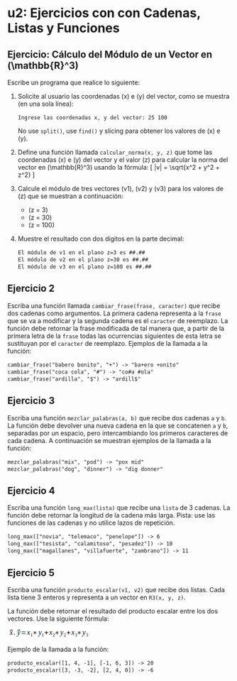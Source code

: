 # u2: Ejercicios con con Cadenas, Listas y Funciones

## Ejercicio: Cálculo del Módulo de un Vector en \(\mathbb{R}^3\)

Escribe un programa que realice lo siguiente:

1. Solicite al usuario las coordenadas \(x\) e \(y\) del vector, como se muestra (en una sola línea):
   ```
   Ingrese las coordenadas x, y del vector: 25 100
   ```
   No use `split()`, use `find()` y slicing para obtener los valores de \(x\) e \(y\).

2. Define una función llamada `calcular_norma(x, y, z)` que tome las coordenadas \(x\) e \(y\) del vector y el valor \(z\) para calcular la norma del vector en \(\mathbb{R}^3\) usando la fórmula:
   \[
   \|v\| = \sqrt{x^2 + y^2 + z^2}
   \]

3. Calcule el módulo de tres vectores \(v1\), \(v2\) y \(v3\) para los valores de \(z\) que se muestran a continuación:
   - \(z = 3\)
   - \(z = 30\)
   - \(z = 100\)

4. Muestre el resultado con dos dígitos en la parte decimal:
   ```
   El módulo de v1 en el plano z=3 es ##.##
   El módulo de v2 en el plano z=30 es ##.##
   El módulo de v3 en el plano z=100 es ##.##
   ```

## Ejercicio 2

Escriba una función llamada `cambiar_frase(frase, caracter)` que recibe dos cadenas como argumentos. La primera cadena representa a la `frase` que se va a modificar y la segunda cadena es el `caracter` de reemplazo. La función debe retornar la frase modificada de tal manera que, a partir de la primera letra de la `frase` todas las ocurrencias siguientes de esta letra se sustituyan por el `caracter` de reemplazo. Ejemplos de la llamada a la función: 

```
cambiar_frase("babero bonito", "+") -> "ba+ero +onito"
cambiar_frase("coca cola", "#") -> "co#a #ola"
cambiar_frase("ardilla", "$") -> "ardill$"
```

## Ejercicio 3

Escriba una función `mezclar_palabras(a, b)` que recibe dos cadenas `a` y `b`. La función debe devolver una nueva cadena en la que se concatenen `a` y `b`, separadas por un espacio, pero intercambiando los primeros caracteres de cada cadena. A continuación se muestran ejemplos de la llamada a la función:

```
mezclar_palabras("mix", "pod") -> "pox mid"
mezclar_palabras("dog", "dinner") -> "dig donner"
```

## Ejercicio 4

Escriba una función `long_max(lista)` que recibe una `lista` de 3 cadenas. La función debe retornar la longitud de la cadena más larga. Pista: use las funciones de las cadenas y no utilice lazos de repetición.
```
long_max(["novia", "telemaco", "penelope"]) -> 6
long_max(["tesista", "calamitoso", "pesadez"]) -> 10
long_max(["magallanes", "villafuerte", "zambrano"]) -> 11 
```

## Ejercicio 5

Escriba una función `producto_escalar(v1, v2)` que recibe dos listas. Cada lista tiene 3 enteros y representa a un vector en `R3(x, y, z)`. 

La función debe retornar el resultado del producto escalar entre los dos vectores. Use la siguiente fórmula:

![Fórmula del producto escalar](images/f1_producto_escalar.png)

Ejemplo de la llamada a la función:

```
producto_escalar([1, 4, -1], [-1, 6, 3]) -> 20
producto_escalar([3, -3, -2], [2, 4, 0]) -> -6
```